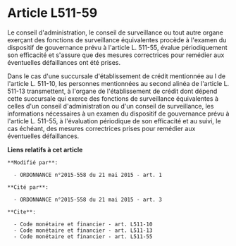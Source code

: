 # Article L511-59

Le conseil d'administration, le conseil de surveillance ou tout autre organe exerçant des fonctions de surveillance
équivalentes procède à l'examen du dispositif de gouvernance prévu à l'article L. 511-55, évalue périodiquement son
efficacité et s'assure que des mesures correctrices pour remédier aux éventuelles défaillances ont été prises. 

Dans le cas d'une succursale d'établissement de crédit mentionnée au I de l'article L. 511-10, les personnes mentionnées au
second alinéa de l'article L. 511-13 transmettent, à l'organe de l'établissement de crédit dont dépend cette succursale qui
exerce des fonctions de surveillance équivalentes à celles d'un conseil d'administration ou d'un conseil de surveillance, les
informations nécessaires à un examen du dispositif de gouvernance prévu à l'article L. 511-55, à l'évaluation périodique de
son efficacité et au suivi, le cas échéant, des mesures correctrices prises pour remédier aux éventuelles défaillances.

**Liens relatifs à cet article**

	**Modifié par**:

	  - ORDONNANCE n°2015-558 du 21 mai 2015 - art. 1

	**Cité par**:

	  - ORDONNANCE n°2015-558 du 21 mai 2015 - art. 3

	**Cite**:

	  - Code monétaire et financier - art. L511-10
	  - Code monétaire et financier - art. L511-13
	  - Code monétaire et financier - art. L511-55
